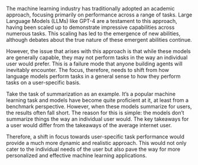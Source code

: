
The machine learning industry has traditionally adopted an academic approach, focusing primarily on performance across a range of tasks. Large Language Models (LLMs) like GPT-4 are a testament to this approach, having been scaled up to demonstrate impressive capabilities across numerous tasks. This scaling has led to the emergence of new abilities, although debates about the true nature of these emergent abilities continue.

However, the issue that arises with this approach is that while these models are generally capable, they may not perform tasks in the way an individual user would prefer. This is a failure mode that anyone building agents will inevitably encounter. The focus, therefore, needs to shift from how language models perform tasks in a general sense to how they perform tasks on a user-specific basis.

Take the task of summarization as an example. It’s a popular machine learning task and models have become quite proficient at it, at least from a benchmark perspective. However, when these models summarize for users, the results often fall short. The reason for this is simple: the models don’t summarize things the way an individual user would. The key takeaways for a user would differ from the takeaways of the average internet user.

Therefore, a shift in focus towards user-specific task performance would provide a much more dynamic and realistic approach. This would not only cater to the individual needs of the user but also pave the way for more personalized and effective machine learning applications.